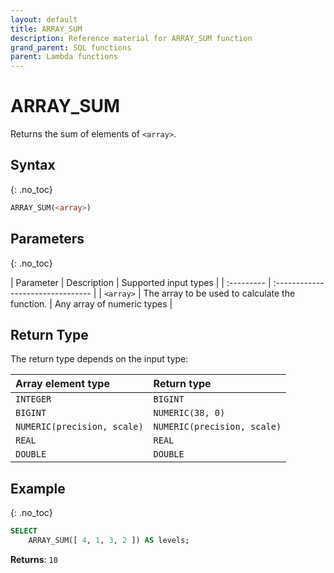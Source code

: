 ```yaml
---
layout: default
title: ARRAY_SUM
description: Reference material for ARRAY_SUM function
grand_parent: SQL functions
parent: Lambda functions
---
```


# ARRAY\_SUM

Returns the sum of elements of `<array>`.

## Syntax
{: .no_toc}

```sql
ARRAY_SUM(<array>)
```
## Parameters
{: .no_toc} 

| Parameter | Description | Supported input types | 
| :--------- | :-------------------------------- |
| `<array>`   | The array to be used to calculate the function.     | Any array of numeric types | 

## Return Type 
The return type depends on the input type:

| Array element type | Return type | 
| :--------- | :-------------------------------- |
| `INTEGER`   | `BIGINT`  | 
| `BIGINT`   | `NUMERIC(38, 0)`  | 
| `NUMERIC(precision, scale)`   | `NUMERIC(precision, scale)`  | 
| `REAL`   | `REAL`  | 
| `DOUBLE`   | `DOUBLE`  | 

## Example
{: .no_toc}

```sql
SELECT
	ARRAY_SUM([ 4, 1, 3, 2 ]) AS levels;
```

**Returns**: `10`
